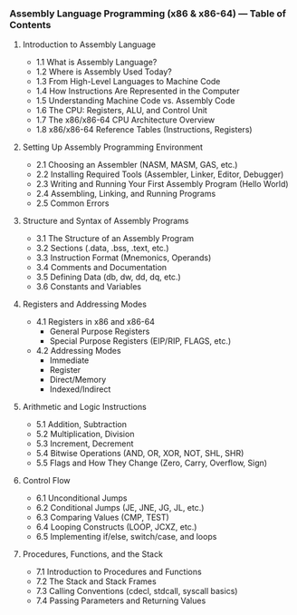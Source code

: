 
### Assembly Language Programming (x86 & x86-64) — Table of Contents

1. Introduction to Assembly Language
    - 1.1 What is Assembly Language?
    - 1.2 Where is Assembly Used Today?
    - 1.3 From High-Level Languages to Machine Code
    - 1.4 How Instructions Are Represented in the Computer
    - 1.5 Understanding Machine Code vs. Assembly Code
    - 1.6 The CPU: Registers, ALU, and Control Unit
    - 1.7 The x86/x86-64 CPU Architecture Overview
    - 1.8 x86/x86-64 Reference Tables (Instructions, Registers)

2. Setting Up Assembly Programming Environment
    - 2.1 Choosing an Assembler (NASM, MASM, GAS, etc.)
    - 2.2 Installing Required Tools (Assembler, Linker, Editor, Debugger)
    - 2.3 Writing and Running Your First Assembly Program (Hello World)
    - 2.4 Assembling, Linking, and Running Programs
    - 2.5 Common Errors

3. Structure and Syntax of Assembly Programs
    - 3.1 The Structure of an Assembly Program
    - 3.2 Sections (.data, .bss, .text, etc.)
    - 3.3 Instruction Format (Mnemonics, Operands)
    - 3.4 Comments and Documentation
    - 3.5 Defining Data (db, dw, dd, dq, etc.)
    - 3.6 Constants and Variables

4. Registers and Addressing Modes
    - 4.1 Registers in x86 and x86-64
        - General Purpose Registers
        - Special Purpose Registers (EIP/RIP, FLAGS, etc.)
    - 4.2 Addressing Modes
        - Immediate
        - Register
        - Direct/Memory
        - Indexed/Indirect

5. Arithmetic and Logic Instructions
    - 5.1 Addition, Subtraction
    - 5.2 Multiplication, Division
    - 5.3 Increment, Decrement
    - 5.4 Bitwise Operations (AND, OR, XOR, NOT, SHL, SHR)
    - 5.5 Flags and How They Change (Zero, Carry, Overflow, Sign)

6. Control Flow
    - 6.1 Unconditional Jumps
    - 6.2 Conditional Jumps (JE, JNE, JG, JL, etc.)
    - 6.3 Comparing Values (CMP, TEST)
    - 6.4 Looping Constructs (LOOP, JCXZ, etc.)
    - 6.5 Implementing if/else, switch/case, and loops

7. Procedures, Functions, and the Stack
    - 7.1 Introduction to Procedures and Functions
    - 7.2 The Stack and Stack Frames
    - 7.3 Calling Conventions (cdecl, stdcall, syscall basics)
    - 7.4 Passing Parameters and Returning Values


